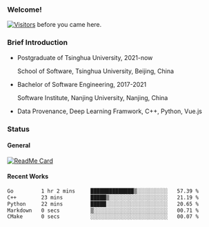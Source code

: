 ### Welcome!

[![Visitors](https://visitor-badge.laobi.icu/badge?page_id=HermitSun.HermitSun)]() before you came here.

### Brief Introduction

- Postgraduate of Tsinghua University, 2021-now
  
  School of Software, Tsinghua University, Beijing, China

- Bachelor of Software Engineering, 2017-2021
  
  Software Institute, Nanjing University, Nanjing, China

- Data Provenance, Deep Learning Framwork, C++, Python, Vue.js

### Status

#### General

[![ReadMe Card](https://github-readme-stats.hermitsun.vercel.app/api?username=HermitSun&count_private=true&show_icons=true)]()

#### Recent Works

<!--START_SECTION:waka-->

```txt
Go         1 hr 2 mins     ██████████████▒░░░░░░░░░░   57.39 %
C++        23 mins         █████▒░░░░░░░░░░░░░░░░░░░   21.19 %
Python     22 mins         █████░░░░░░░░░░░░░░░░░░░░   20.65 %
Markdown   0 secs          ▒░░░░░░░░░░░░░░░░░░░░░░░░   00.71 %
CMake      0 secs          ░░░░░░░░░░░░░░░░░░░░░░░░░   00.07 %
```

<!--END_SECTION:waka-->
